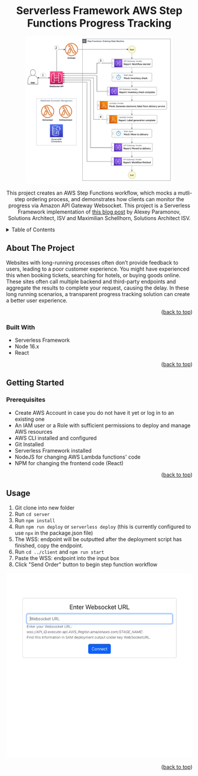 <!-- PROJECT LOGO -->
<br />
<div align="center">
    <h1 align="center">Serverless Framework AWS Step Functions Progress Tracking</h1>
    <img src="https://github.com/HTLuff/serverless-aws-step-functions-progress-tracking/blob/main/diagram.png?raw=true" alt="Logo" width="400" height="396">
    <p>This project creates an AWS Step Functions workflow, which mocks a mutli-step ordering process, and demonstrates how clients can monitor the progress via Amazon API Gateway Websocket. This project is a Serverless Framework implementation of <a target="_blank" href="https://aws.amazon.com/blogs/compute/implementing-reactive-progress-tracking-for-aws-step-functions/">this blog post</a> by Alexey Paramonov, Solutions Architect, ISV and Maximilian Schellhorn, Solutions Architect ISV.</p>
</div>

<!-- TABLE OF CONTENTS -->
<details>
  <summary>Table of Contents</summary>
  <ol>
    <li>
      <a href="#about-the-project">About The Project</a>
      <ul>
        <li><a href="#built-with">Built With</a></li>
      </ul>
    </li>
    <li>
      <a href="#getting-started">Getting Started</a>
      <ul>
        <li><a href="#prerequisites">Prerequisites</a></li>
      </ul>
    </li>
    <li><a href="#usage">Usage</a></li>
  </ol>
</details>

<!-- ABOUT THE PROJECT -->
## About The Project

Websites with long-running processes often don’t provide feedback to users, leading to a poor customer experience. You might have experienced this when booking tickets, searching for hotels, or buying goods online. These sites often call multiple backend and third-party endpoints and aggregate the results to complete your request, causing the delay. In these long running scenarios, a transparent progress tracking solution can create a better user experience.

<p align="right">(<a href="#readme-top">back to top</a>)</p>

### Built With

- Serverless Framework
- Node 16.x
- React

<p align="right">(<a href="#readme-top">back to top</a>)</p>

<!-- GETTING STARTED -->
## Getting Started

### Prerequisites

- Create AWS Account in case you do not have it yet or log in to an existing one
- An IAM user or a Role with sufficient permissions to deploy and manage AWS resources
- AWS CLI installed and configured
- Git Installed
- Serverless Framework installed
- NodeJS for changing AWS Lambda functions' code
- NPM for changing the frontend code (React)

<p align="right">(<a href="#readme-top">back to top</a>)</p>

<!-- USAGE EXAMPLES -->
## Usage

1. Git clone into new folder
2. Run `cd server`
3. Run `npm install`
4. Run `npm run deploy` or `serverless deploy` (this is currently configured to use `npx` in the package.json file)
5. The WSS: endpoint will be outputted after the deployment script has finished, copy the endpoint.
6. Run `cd ../client` and `npm run start`
7. Paste the WSS: endpoint into the input box
8. Click "Send Order" button to begin step function workflow

![Project Screengrab](https://github.com/HTLuff/serverless-aws-step-functions-progress-tracking/blob/main/demo.gif?raw=true)

<p align="right">(<a href="#readme-top">back to top</a>)</p>
